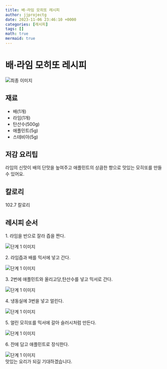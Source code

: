 ```yaml
---
title: 배·라임 모히또 레시피
author: jjprojectg
date: 2023-11-06 23:46:10 +0000
categories: [레시피]
tags: []
math: true
mermaid: true
---
```

<meta name="og:type" content="website" />
<meta charset="UTF-8">
<div class="header">
<h1>배·라임 모히또 레시피</h1>
</div>

<div class="container my-4">
<div class="row">
<div class="col-12 col-md-6">
<div class="recipe-image">
<img src="http://www.foodsafetykorea.go.kr/uploadimg/cook/10_01136_2.png" class="step-image" alt="최종 이미지">
</div>
</div>
<div class="col-12 col-md-6">
<div class="ingredients">
<h2>재료</h2>
<ul class='card'>
<li> 배(1개) </li>
<li>  라임(1개) </li>
<li>  탄산수(500g) </li>
<li> 애플민트(5g) </li>
<li>  스테비아(5g) </li>

</ul>
</div>
</div>
<div class="col-12 col-md-6">
<div class="ingredients">
<h2>저감 요리팁</h2>
<div class='card'> 
<p >
라임의 신맛이 배의 단맛을 높여주고 애플민트의 상큼한 향으로 맛있는 모히또를 만들 수 있어요.
</p>
</div>
</div>
<div class="ingredients">
<h2>칼로리</h2>
<div class='card'> 
<p>
102.7 칼로리
</p>
</div>
</div>
</div>
</div>

<h2 class="my-4">레시피 순서</h2>
<div class="card recipe-card">
<div class="card-body recipe-stesp">
<p class="card-text step-description">1. 라임을 반으로 잘라 즙을 짠다.</p>
<img src="http://www.foodsafetykorea.go.kr/uploadimg/cook/20_01136_1.JPG" alt="단계 1 이미지" class="step-image">
</div>
</div>

<div class="card recipe-card">
<div class="card-body recipe-stesp">
<p class="card-text step-description">2. 라임즙과 배를 믹서에 넣고 간다.</p>
<img src="http://www.foodsafetykorea.go.kr/uploadimg/cook/20_01136_2.JPG" alt="단계 1 이미지" class="step-image">
</div>
</div>

<div class="card recipe-card">
<div class="card-body recipe-stesp">
<p class="card-text step-description">3. 2번에 애플민트와 올리고당,탄산수를 넣고 믹서로 간다.</p>
<img src="http://www.foodsafetykorea.go.kr/uploadimg/cook/20_01136_3.JPG" alt="단계 1 이미지" class="step-image">
</div>
</div>

<div class="card recipe-card">
<div class="card-body recipe-stesp">
<p class="card-text step-description">4. 냉동실에 3번을 넣고 얼린다.</p>
<img src="http://www.foodsafetykorea.go.kr/uploadimg/cook/20_01136_4.JPG" alt="단계 1 이미지" class="step-image">
</div>
</div>

<div class="card recipe-card">
<div class="card-body recipe-stesp">
<p class="card-text step-description">5. 얼린 모히또를 믹서에 갈아 슬러시처럼 만든다.</p>
<img src="http://www.foodsafetykorea.go.kr/uploadimg/cook/20_01136_5.JPG" alt="단계 1 이미지" class="step-image">
</div>
</div>

<div class="card recipe-card">
<div class="card-body recipe-stesp">
<p class="card-text step-description">6. 잔에 담고 애플민트로 장식한다.</p>
<img src="http://www.foodsafetykorea.go.kr/uploadimg/cook/20_01136_6.JPG" alt="단계 1 이미지" class="step-image">
</div>
</div>


</div>
맛있는 요리가 되길 기대하겠습니다.

